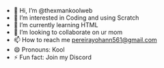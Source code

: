 - 👋 Hi, I’m @thexmankoolweb
- 👀 I’m interested in Coding and using Scratch
- 🌱 I’m currently learning HTML
- 💞️ I’m looking to collaborate on ur mom
- 📫 How to reach me pereirayohann561@gmail.com
- 😄 Pronouns: Kool
- ⚡ Fun fact: Join my Discord

<!---
thexmankoolweb/thexmankoolweb is a ✨ special ✨ repository because its `README.md` (this file) appears on your GitHub profile.
You can click the Preview link to take a look at your changes.
--->
